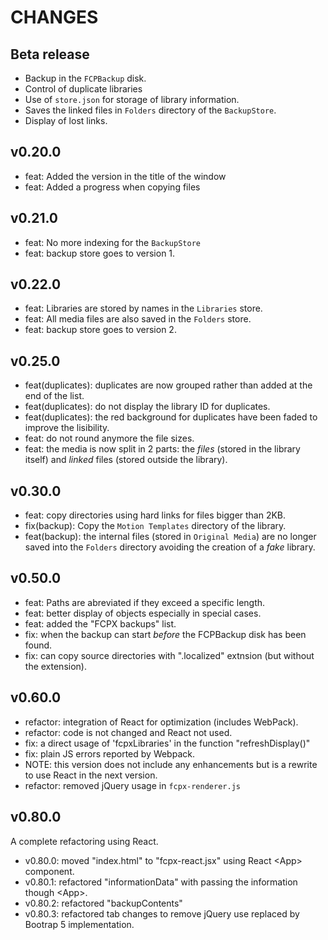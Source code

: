 CHANGES
=======

Beta release
------------

* Backup in the `FCPBackup` disk.
* Control of duplicate libraries
* Use of `store.json` for storage of library information.
* Saves the linked files in `Folders` directory of the `BackupStore`. 
* Display of lost links.

v0.20.0
-------

* feat: Added the version in the title of the window
* feat: Added a progress when copying files

v0.21.0
-------

* feat: No more indexing for the `BackupStore`
* feat: backup store goes to version 1.

v0.22.0
-------

* feat: Libraries are stored by names in the `Libraries` store.
* feat: All media files are also saved in the `Folders` store.
* feat: backup store goes to version 2.

v0.25.0
-------

* feat(duplicates): duplicates are now grouped rather than added at the end of the list.
* feat(duplicates): do not display the library ID for duplicates.
* feat(duplicates): the red background for duplicates have been faded to improve the lisibility.
* feat: do not round anymore the file sizes.
* feat: the media is now split in 2 parts: the _files_ (stored in the library itself) and  _linked_  files (stored outside the library).

v0.30.0
-------

* feat: copy  directories using hard links for files bigger than 2KB.
* fix(backup): Copy the `Motion Templates` directory of the library.
* feat(backup): the internal files (stored in `Original Media`) are no longer saved into the `Folders` directory avoiding the creation of a _fake_ library.

v0.50.0
-------

* feat: Paths are abreviated if they exceed a specific length.
* feat: better display of objects especially in special cases.
* feat: added the "FCPX backups" list.
* fix: when the backup can start _before_ the FCPBackup disk has been found.
* fix: can copy source directories with ".localized" extnsion (but without the extension).

v0.60.0
-------

* refactor: integration of React for optimization (includes WebPack).
* refactor: code is not changed and React not used.
* fix: a direct usage of 'fcpxLibraries' in the function "refreshDisplay()"
* fix: plain JS errors reported by Webpack.
* NOTE: this version does not include any enhancements but is a rewrite to use React in the next version.
* refactor: removed jQuery usage in `fcpx-renderer.js`

v0.80.0
-------

A complete refactoring using React.

* v0.80.0: moved "index.html" to "fcpx-react.jsx" using React &lt;App&gt; component.
* v0.80.1: refactored "informationData" with passing the information though &lt;App&gt;.
* v0.80.2: refactored "backupContents"
* v0.80.3: refactored tab changes to remove jQuery use replaced by Bootrap 5 implementation.



